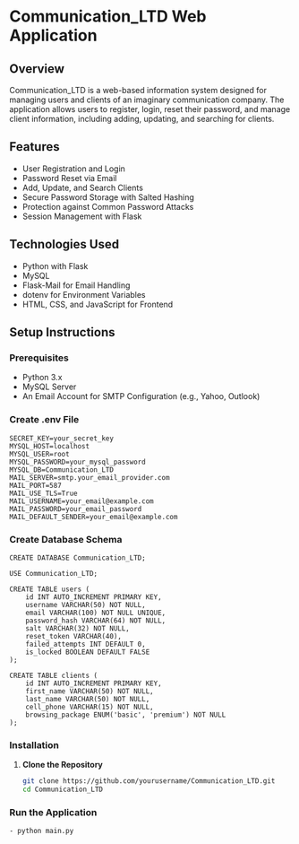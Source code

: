 # Communication_LTD Web Application

## Overview

Communication_LTD is a web-based information system designed for managing users and clients of an imaginary communication company. The application allows users to register, login, reset their password, and manage client information, including adding, updating, and searching for clients.

## Features

- User Registration and Login
- Password Reset via Email
- Add, Update, and Search Clients
- Secure Password Storage with Salted Hashing
- Protection against Common Password Attacks
- Session Management with Flask

## Technologies Used

- Python with Flask
- MySQL
- Flask-Mail for Email Handling
- dotenv for Environment Variables
- HTML, CSS, and JavaScript for Frontend

## Setup Instructions

### Prerequisites

- Python 3.x
- MySQL Server
- An Email Account for SMTP Configuration (e.g., Yahoo, Outlook)

### Create .env File
    SECRET_KEY=your_secret_key
    MYSQL_HOST=localhost
    MYSQL_USER=root
    MYSQL_PASSWORD=your_mysql_password
    MYSQL_DB=Communication_LTD
    MAIL_SERVER=smtp.your_email_provider.com
    MAIL_PORT=587
    MAIL_USE_TLS=True
    MAIL_USERNAME=your_email@example.com
    MAIL_PASSWORD=your_email_password
    MAIL_DEFAULT_SENDER=your_email@example.com

### Create Database Schema
    CREATE DATABASE Communication_LTD;

    USE Communication_LTD;
    
    CREATE TABLE users (
        id INT AUTO_INCREMENT PRIMARY KEY,
        username VARCHAR(50) NOT NULL,
        email VARCHAR(100) NOT NULL UNIQUE,
        password_hash VARCHAR(64) NOT NULL,
        salt VARCHAR(32) NOT NULL,
        reset_token VARCHAR(40),
        failed_attempts INT DEFAULT 0,
        is_locked BOOLEAN DEFAULT FALSE
    );

    CREATE TABLE clients (
        id INT AUTO_INCREMENT PRIMARY KEY,
        first_name VARCHAR(50) NOT NULL,
        last_name VARCHAR(50) NOT NULL,
        cell_phone VARCHAR(15) NOT NULL,
        browsing_package ENUM('basic', 'premium') NOT NULL
    );

### Installation

1. **Clone the Repository**
   ```sh
   git clone https://github.com/yourusername/Communication_LTD.git
   cd Communication_LTD
   
### Run the Application
    - python main.py
